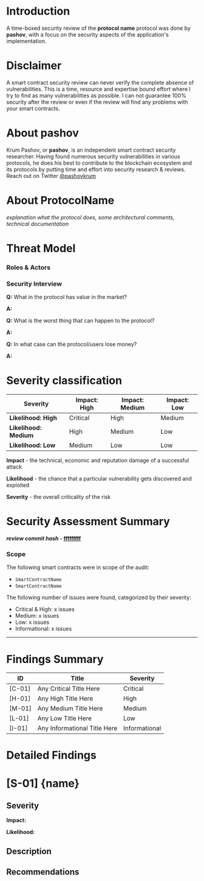 # Introduction

A time-boxed security review of the **protocol name** protocol was done by **pashov**, with a focus on the security aspects of the application's implementation.

# Disclaimer

A smart contract security review can never verify the complete absence of vulnerabilities. This is a time, resource and expertise bound effort where I try to find as many vulnerabilities as possible. I can not guarantee 100% security after the review or even if the review will find any problems with your smart contracts.

# About **pashov**

Krum Pashov, or **pashov**, is an independent smart contract security researcher. Having found numerous security vulnerabilities in various protocols, he does his best to contribute to the blockchain ecosystem and its protocols by putting time and effort into security research & reviews. Reach out on Twitter [@pashovkrum](https://twitter.com/pashovkrum)

# About **ProtocolName**

_explanation what the protocol does, some architectural comments, technical documentation_

# Threat Model

### Roles & Actors

### Security Interview

**Q:** What in the protocol has value in the market?

**A:**

**Q:** What is the worst thing that can happen to the protocol?

**A:**

**Q:** In what case can the protocol/users lose money?

**A:**

# Severity classification

| Severity               | Impact: High | Impact: Medium | Impact: Low |
| ---------------------- | ------------ | -------------- | ----------- |
| **Likelihood: High**   | Critical     | High           | Medium      |
| **Likelihood: Medium** | High         | Medium         | Low         |
| **Likelihood: Low**    | Medium       | Low            | Low         |

**Impact** - the technical, economic and reputation damage of a successful attack

**Likelihood** - the chance that a particular vulnerability gets discovered and exploited

**Severity** - the overall criticality of the risk

# Security Assessment Summary

**_review commit hash_ - [fffffffff](url)**

### Scope

The following smart contracts were in scope of the audit:

- `SmartContractName`
- `SmartContractName`

The following number of issues were found, categorized by their severity:

- Critical & High: x issues
- Medium: x issues
- Low: x issues
- Informational: x issues

---

# Findings Summary

| ID     | Title                        | Severity      |
| ------ | ---------------------------- | ------------- |
| [C-01] | Any Critical Title Here      | Critical      |
| [H-01] | Any High Title Here          | High          |
| [M-01] | Any Medium Title Here        | Medium        |
| [L-01] | Any Low Title Here           | Low           |
| [I-01] | Any Informational Title Here | Informational |

# Detailed Findings

# [S-01] {name}

## Severity

**Impact:**

**Likelihood:**

## Description

## Recommendations
